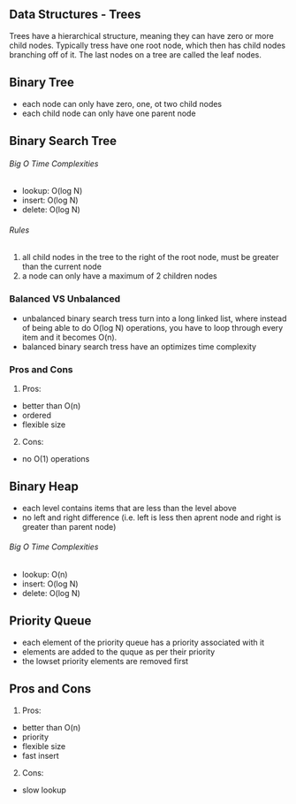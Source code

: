 ## Data Structures - Trees

Trees have a hierarchical structure, meaning they can have zero or more child nodes. Typically tress have one root node, which then has child nodes branching off of it. The last nodes on a tree are called the leaf nodes.

## Binary Tree

- each node can only have zero, one, ot two child nodes
- each child node can only have one parent node

## Binary Search Tree

###### Big O Time Complexities

- lookup: O(log N)
- insert: O(log N)
- delete: O(log N)

###### Rules

1. all child nodes in the tree to the right of the root node, must be greater than the current node
2. a node can only have a maximum of 2 children nodes

### Balanced VS Unbalanced

- unbalanced binary search tress turn into a long linked list, where instead of being able to do O(log N) operations, you have to loop through every item and it becomes O(n).
- balanced binary search tress have an optimizes time complexity

### Pros and Cons

1. Pros:

- better than O(n)
- ordered
- flexible size

2. Cons:

- no O(1) operations

## Binary Heap

- each level contains items that are less than the level above
- no left and right difference (i.e. left is less then aprent node and right is greater than parent node)

###### Big O Time Complexities

- lookup: O(n)
- insert: O(log N)
- delete: O(log N)

## Priority Queue

- each element of the priority queue has a priority associated with it
- elements are added to the quque as per their priority
- the lowset priority elements are removed first

## Pros and Cons

1. Pros:

- better than O(n)
- priority
- flexible size
- fast insert

2. Cons:

- slow lookup
